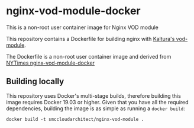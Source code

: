 nginx-vod-module-docker
=======================
This is a non-root user container image for Nginx VOD module 

This repository contains a Dockerfile for building nginx with [Kaltura's
vod-module](https://github.com/kaltura/nginx-vod-module).

The Dockerfile is a non-root user container image and derived from [NYTimes nginx-vod-module-docker](https://github.com/nytimes/nginx-vod-module-docker) 

Building locally
----------------

This repository uses Docker's multi-stage builds, therefore building this image
requires Docker 19.03 or higher. Given that you have all the required
dependencies, building the image is as simple as running a ``docker build``:

```
docker build -t smccloudarchitect/nginx-vod-module .
```
